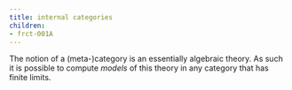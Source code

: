 ```yaml
---
title: internal categories
children:
- frct-001A
---
```


The notion of a (meta-)category is an essentially algebraic theory. As such it is possible to compute *models* of this theory in any category that has finite limits.
